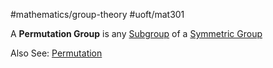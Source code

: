 #mathematics/group-theory #uoft/mat301 

A **Permutation Group** is any [Subgroup](Subgroup.md) of a [Symmetric Group](Symmetric%20Group.md)

Also See:
	[Permutation](../../Statistics/STA237%20Notes/Permutation.md)
